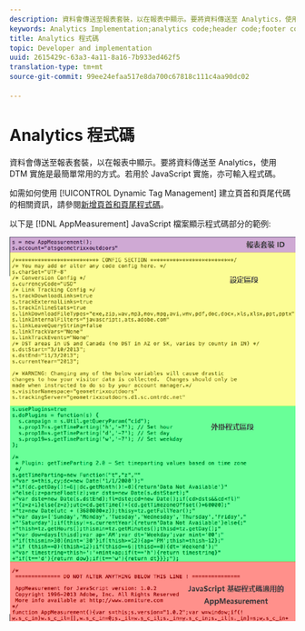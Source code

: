 ```yaml
---
description: 資料會傳送至報表套裝，以在報表中顯示。要將資料傳送至 Analytics，使用 DTM 實施是最簡單常用的方式。若用於 JavaScript 實施，亦可輸入程式碼。
keywords: Analytics Implementation;analytics code;header code;footer code;header;footer;dynamic tag management;dtm;javascript
title: Analytics 程式碼
topic: Developer and implementation
uuid: 2615429c-63a3-4a11-8a16-7b933ed462f5
translation-type: tm+mt
source-git-commit: 99ee24efaa517e8da700c67818c111c4aa90dc02

---
```



# Analytics 程式碼

資料會傳送至報表套裝，以在報表中顯示。要將資料傳送至 Analytics，使用 DTM 實施是最簡單常用的方式。若用於 JavaScript 實施，亦可輸入程式碼。

如需如何使用 [!UICONTROL Dynamic Tag Management] 建立頁首和頁尾代碼的相關資訊，請參閱[新增頁首和頁尾程式碼](/help/implement/c-implement-with-dtm/c-headers-footers/t-header-footer-code.md)。

以下是 [!DNL AppMeasurement] JavaScript 檔案顯示程式碼部分的範例:

![](assets/appmeasurement-js.png)

